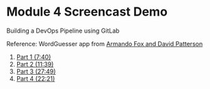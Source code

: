 # Module 4 Screencast Demo
Building a DevOps Pipeline using GitLab

Reference: WordGuesser app from [Armando Fox and David Patterson](https://saasbook.info/)

1. [Part 1 (7:40)](https://citadel.instructuremedia.com/embed/c7e69b69-0f81-4e5d-a28a-46e452b3e1b6)
2. [Part 2 (11:39)](https://citadel.instructuremedia.com/embed/bd9d5c7a-b871-4895-86c5-02c342a64d77)
3. [Part 3 (27:49)](https://citadel.instructuremedia.com/embed/720e1c18-3b0f-426e-baeb-9953bc686ca6)
4. [Part 4 (22:21)](https://citadel.instructuremedia.com/embed/8acaf793-5b8f-4b05-9953-37275c9471e3)